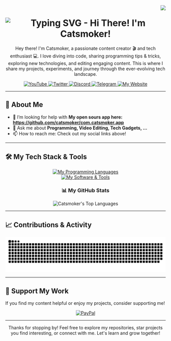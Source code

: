 <img align="right" src="https://visitor-badge.laobi.icu/badge?page_id=catsmoker.catsmoker" />

<h1 align="center">
    <img src="https://readme-typing-svg.herokuapp.com/?font=Righteous&size=35¢er=true&vCenter=true&width=500&height=70&duration=4000&lines=Hi+There!+👋;+I'm+Catsmoker!;" alt="Typing SVG - Hi There! I'm Catsmoker!" />
</h1>

<p align="center">
  Hey there! I'm Catsmoker, a passionate content creator 🎬 and tech enthusiast 💻.
  I love diving into code, sharing programming tips & tricks, exploring new technologies, and editing engaging content.
  This is where I share my projects, experiments, and journey through the ever-evolving tech landscape.
</p>

<p align="center">
  <a href="https://www.youtube.com/@CATSMOKER?sub_confirmation=1">
    <img src="https://img.shields.io/badge/YouTube-%23FF0000.svg?style=for-the-badge&logo=YouTube&logoColor=white" alt="YouTube"/>
  </a>
  <a href="https://twitter.com/CATSM0KER">
    <img src="https://img.shields.io/badge/Twitter-%231DA1F2.svg?style=for-the-badge&logo=Twitter&logoColor=white" alt="Twitter"/>
  </a>
  <a href="https://discord.com/invite/HQC5BwcXtS">
    <img src="https://img.shields.io/badge/Discord-%235865F2.svg?style=for-the-badge&logo=discord&logoColor=white" alt="Discord"/>
  </a>
  <a href="https://t.me/CATSM0KER">
    <img src="https://img.shields.io/badge/Telegram-%232CA5E0.svg?style=for-the-badge&logo=telegram&logoColor=white" alt="Telegram"/>
  </a>
  <a href="https://catsmoker.github.io/web/home.html">
    <img src="https://img.shields.io/badge/My%20Website-%234A90E2.svg?style=for-the-badge&logo=blogger&logoColor=white" alt="My Website"/>
  </a>
</p>

---

## 🚀 About Me

*   🤔 I’m looking for help with **My open sours app here: https://github.com/catsmoker/com.catsmoker.app**
*   💬 Ask me about **Programming, Video Editing, Tech Gadgets, ...**
*   📫 How to reach me: Check out my social links above!

---

## 🛠️ My Tech Stack & Tools

<p align="center">
  <!-- Languages -->
  <a href="https://skillicons.dev">
    <img src="https://skillicons.dev/icons?i=python,javascript,html,css,java,csharp" alt="My Programming Languages"/>
  </a>
  <br/>
  <!-- Software & Tools -->
  <a href="https://skillicons.dev">
    <img src="https://skillicons.dev/icons?i=vscode,git,github,figma,ae,pr,ps" alt="My Software & Tools"/>
  </a>
</p>

<div align="center">
  <h3>📊 My GitHub Stats</h3>
  <img src="https://github-readme-stats.vercel.app/api/top-langs/?username=catsmoker&locale=en&hide_title=false&layout=compact&card_width=800&langs_count=50&theme=dracula&hide_border=false&order=2" height="200" alt="Catsmoker's Top Languages"/>
</div>

---

## 📈 Contributions & Activity

<p align="center">
  <picture>
    <source media="(prefers-color-scheme: dark)" srcset="https://raw.githubusercontent.com/platane/snk/output/github-contribution-grid-snake-dark.svg" />
    <source media="(prefers-color-scheme: light)" srcset="https://raw.githubusercontent.com/platane/snk/output/github-contribution-grid-snake.svg" />
    <img alt="github contribution grid snake animation" src="https://raw.githubusercontent.com/platane/snk/output/github-contribution-grid-snake.svg" />
  </picture>
</p>

---

## 💖 Support My Work

If you find my content helpful or enjoy my projects, consider supporting me!

<p align="center">
  <a href="https://www.paypal.com/paypalme/catsmoker">
    <img src="https://img.shields.io/badge/PayPal-00457C?style=for-the-badge&logo=paypal&logoColor=white" alt="PayPal" />
  </a>
  <!-- You can add other support links here like Patreon, BuyMeACoffee, etc. -->
</p>

---

<p align="center">
  Thanks for stopping by! Feel free to explore my repositories, star projects you find interesting, or connect with me. Let's learn and grow together!
</p>
